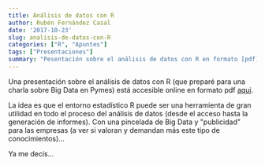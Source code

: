 ```yaml
---
title: Análisis de datos con R
author: Rubén Fernández Casal
date: '2017-10-23'
slug: analisis-de-datos-con-R
categories: ["R", "Apuntes"]
tags: ["Presentaciones"]
summary: "Pesentación sobre el análisis de datos con R en formato [pdf](/post/presentaciones/AnalisisDatosR.pdf)."
---
```


Una presentación sobre el análisis de datos con R 
(que preparé para una charla sobre Big Data en Pymes) 
está accesible online en formato pdf [aqui](/post/presentaciones/AnalisisDatosR.pdf). 

La idea es que el entorno estadístico R
puede ser una herramienta de gran utilidad
en todo el proceso del análisis de datos
(desde el acceso hasta la generación de informes).
Con una pincelada de Big Data y "publicidad" para las empresas 
(a ver si valoran y demandan más este tipo de conocimientos)...

Ya me decís...